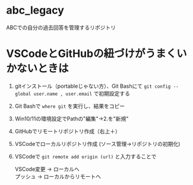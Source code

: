 # abc_legacy
ABCでの自分の過去回答を管理するリポジトリ
# VSCodeとGitHubの紐づけがうまくいかないときは
1. gitインストール（portableじゃない方）、Git Bashにて
   ` git config --global user.name , user.email `
   で初期設定する
3. Git Bashで
   `where git`
   を実行し、結果をコピー
5. Win10/11の環境設定でPathの"編集"→2.を"新規"
6. GitHubでリモートリポジトリ作成（右上＋）
7. VSCodeでローカルリポジトリ作成 (ソース管理->リポジトリの初期化)
8. VSCodeで
   `git remote add origin (url)`
   と入力することで

   VSCode変更  -> ローカルへ<br>
   プッシュ -> ローカルからリモートへ
